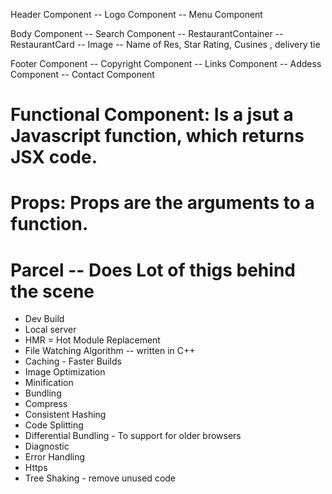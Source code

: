 Header Component
-- Logo Component
-- Menu Component

Body Component
-- Search Component
-- RestaurantContainer
-- RestaurantCard
-- Image
-- Name of Res, Star Rating, Cusines , delivery tie

Footer Component
-- Copyright Component
-- Links Component
-- Addess Component
-- Contact Component

# Functional Component: Is a jsut a Javascript function, which returns JSX code.

# Props: Props are the arguments to a function.

# Parcel -- Does Lot of thigs behind the scene

- Dev Build
- Local server
- HMR = Hot Module Replacement
- File Watching Algorithm -- written in C++
- Caching - Faster Builds
- Image Optimization
- Minification
- Bundling
- Compress
- Consistent Hashing
- Code Splitting
- Differential Bundling - To support for older browsers
- Diagnostic
- Error Handling
- Https
- Tree Shaking - remove unused code
